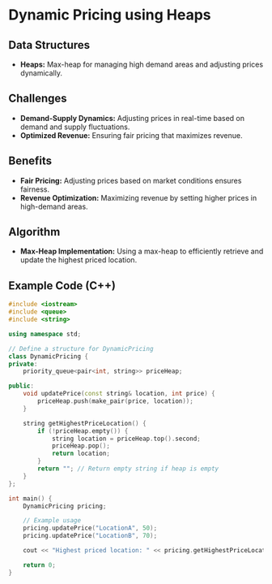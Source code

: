 # Dynamic Pricing using Heaps

## Data Structures
- **Heaps:** Max-heap for managing high demand areas and adjusting prices dynamically.

## Challenges
- **Demand-Supply Dynamics:** Adjusting prices in real-time based on demand and supply fluctuations.
- **Optimized Revenue:** Ensuring fair pricing that maximizes revenue.

## Benefits
- **Fair Pricing:** Adjusting prices based on market conditions ensures fairness.
- **Revenue Optimization:** Maximizing revenue by setting higher prices in high-demand areas.

## Algorithm
- **Max-Heap Implementation:** Using a max-heap to efficiently retrieve and update the highest priced location.

## Example Code (C++)

```cpp
#include <iostream>
#include <queue>
#include <string>

using namespace std;

// Define a structure for DynamicPricing
class DynamicPricing {
private:
    priority_queue<pair<int, string>> priceHeap;

public:
    void updatePrice(const string& location, int price) {
        priceHeap.push(make_pair(price, location));
    }

    string getHighestPriceLocation() {
        if (!priceHeap.empty()) {
            string location = priceHeap.top().second;
            priceHeap.pop();
            return location;
        }
        return ""; // Return empty string if heap is empty
    }
};

int main() {
    DynamicPricing pricing;

    // Example usage
    pricing.updatePrice("LocationA", 50);
    pricing.updatePrice("LocationB", 70);

    cout << "Highest priced location: " << pricing.getHighestPriceLocation() << endl;

    return 0;
}
